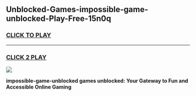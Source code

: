 
## Unblocked-Games-impossible-game-unblocked-Play-Free-15n0q
<h3>
<a href="https://premium76.site?title=impossible-game-unblocked&ref=17A">CLICK TO PLAY</a></h3>
<hr>

<h3>
<a href="https://premium76.site?title=impossible-game-unblocked&ref=17A">CLICK 2 PLAY</a>
  
</h3>

<a href="https://premium76.site?title=impossible-game-unblocked&ref=17A"><img src="https://clearcache.store/games.png"></a>


**impossible-game-unblocked games unblocked: Your Gateway to Fun and Accessible Online Gaming**
